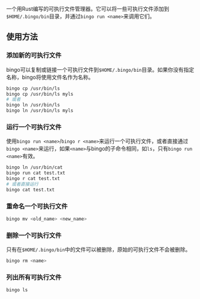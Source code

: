 一个用Rust编写的可执行文件管理器。它可以将一些可执行文件添加到`$HOME/.bingo/bin`目录，并通过`bingo run <name>`来调用它们。

## 使用方法

### 添加新的可执行文件

bingo可以复制或链接一个可执行文件到`$HOME/.bingo/bin`目录。如果你没有指定名称，bingo将使用文件名作为名称。

```bash
bingo cp /usr/bin/ls
bingo cp /usr/bin/ls myls
# 或者
bingo ln /usr/bin/ls
bingo ln /usr/bin/ls myls
```

### 运行一个可执行文件

使用`bingo run <name>`/`bingo r <name>`来运行一个可执行文件，或者直接通过`bingo <name>`来运行，如果`<name>`与bingo的子命令相同，如`ls`，只有`bingo run <name>`有效。

```bash
bingo ln /usr/bin/cat
bingo run cat test.txt
bingo r cat test.txt
# 或者直接运行
bingo cat test.txt
```

### 重命名一个可执行文件
```bash
bingo mv <old_name> <new_name>
```

### 删除一个可执行文件

只有在`$HOME/.bingo/bin`中的文件可以被删除，原始的可执行文件不会被删除。

```bash
bingo rm <name>
```

### 列出所有可执行文件
```bash
bingo ls
```
